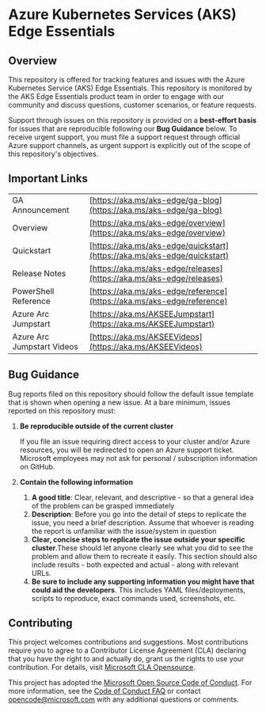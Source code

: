 # Azure Kubernetes Services (AKS) Edge Essentials

## Overview

This repository is offered for tracking features and issues with the Azure Kubernetes Service (AKS) Edge Essentials. This repository is monitored by the AKS Edge Essentials product team in order to engage with our community and discuss questions, customer scenarios, or feature requests.

Support through issues on this repository is provided on a **best-effort basis** for issues that are reproducible following our **Bug Guidance** below. To receive urgent support, you must file a support request through official Azure support channels, as urgent support is explicitly out of the scope of this repository's objectives.

## Important Links

|  |  |
| --------- |- |
| GA Announcement | [https://aka.ms/aks-edge/ga-blog](https://aka.ms/aks-edge/ga-blog) |
| Overview |[https://aka.ms/aks-edge/overview](https://aka.ms/aks-edge/overview) |
| Quickstart |[https://aka.ms/aks-edge/quickstart](https://aka.ms/aks-edge/quickstart) |
| Release Notes| [https://aka.ms/aks-edge/releases](https://aka.ms/aks-edge/releases) |
|  PowerShell Reference |[https://aka.ms/aks-edge/reference](https://aka.ms/aks-edge/reference) |
| Azure Arc Jumpstart |[https://aka.ms/AKSEEJumpstart](https://aka.ms/AKSEEJumpstart)|
| Azure Arc Jumpstart Videos| [https://aka.ms/AKSEEVideos](https://aka.ms/AKSEEVideos)|

## Bug Guidance

Bug reports filed on this repository should follow the default issue template that is shown when opening a new issue. At a bare minimum, issues reported on this repository must:

1. **Be reproducible outside of the current cluster**

    If you file an issue requiring direct access to your cluster and/or Azure resources, you will be redirected to open an Azure support ticket. Microsoft employees may not ask for personal / subscription information on GitHub.

1. **Contain the following information**
    1. **A good title**: Clear, relevant, and descriptive - so that a general idea of the problem can be grasped immediately
    1. **Description**: Before you go into the detail of steps to replicate the issue, you need a brief description. Assume that whoever is reading the report is unfamiliar with the issue/system in question
    1. **Clear, concise steps to replicate the issue outside your specific cluster**.These should let anyone clearly see what you did to see the problem and allow them to recreate it easily. This section should also include results - both expected and actual - along with relevant URLs.
    1. **Be sure to include any supporting information you might have that could aid the developers**. This includes YAML files/deployments, scripts to reproduce, exact commands used, screenshots, etc.

## Contributing

This project welcomes contributions and suggestions. Most contributions require you to agree to a Contributor License Agreement (CLA) declaring that you have the right to and actually do, grant us
the rights to use your contribution. For details, visit [Microsoft CLA Opensource](https://cla.opensource.microsoft.com).

This project has adopted the [Microsoft Open Source Code of Conduct](https://opensource.microsoft.com/codeofconduct/).
For more information, see the [Code of Conduct FAQ](https://opensource.microsoft.com/codeofconduct/faq/) or
contact [opencode@microsoft.com](mailto:opencode@microsoft.com) with any additional questions or comments.
